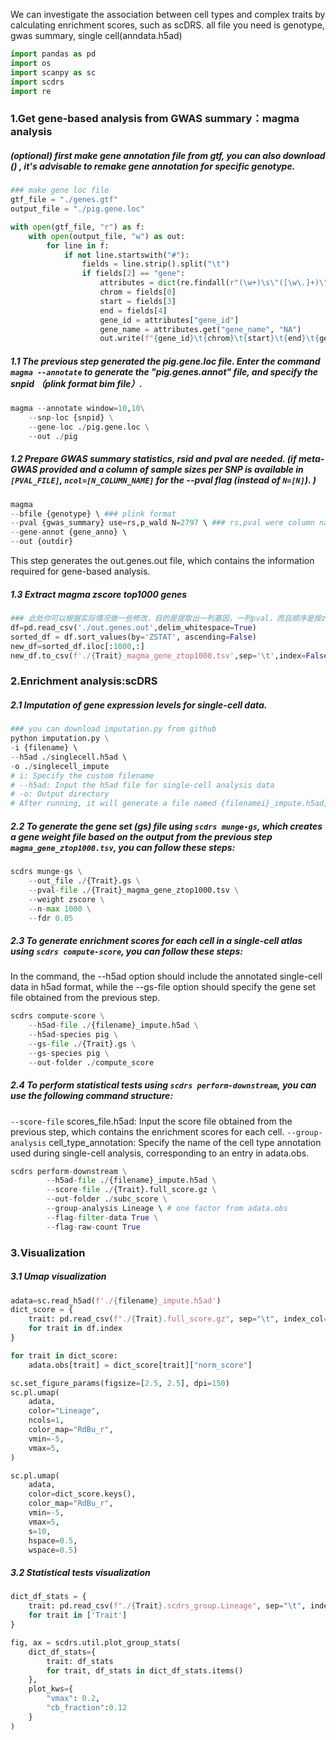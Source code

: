 We can investigate the association between cell types and complex traits by calculating enrichment scores, such as scDRS.
all file you need is genotype, gwas summary, single cell(anndata.h5ad)


```python
import pandas as pd
import os
import scanpy as sc
import scdrs
import re
```

### 1.Get gene-based analysis from GWAS summary：magma analysis

##### (optional) first make gene annotation file from gtf, you can also download () , it's advisable to remake gene annotation for specific genotype. 


```python
### make gene loc file
gtf_file = "./genes.gtf"
output_file = "./pig.gene.loc"

with open(gtf_file, "r") as f:
    with open(output_file, "w") as out:
        for line in f:
            if not line.startswith("#"):
                fields = line.strip().split("\t")
                if fields[2] == "gene":
                    attributes = dict(re.findall(r"(\w+)\s\"([\w\.]+)\";", fields[8]))
                    chrom = fields[0]
                    start = fields[3]
                    end = fields[4]
                    gene_id = attributes["gene_id"]
                    gene_name = attributes.get("gene_name", "NA")
                    out.write(f"{gene_id}\t{chrom}\t{start}\t{end}\t{gene_name}\n")

```

##### 1.1 The previous step generated the pig.gene.loc file. Enter the command `magma --annotate` to generate the "pig.genes.annot" file, and specify the snpid （plink format bim file）.


```python
magma --annotate window=10,10\
    --snp-loc {snpid} \
    --gene-loc ./pig.gene.loc \
    --out ./pig
```

##### 1.2 Prepare GWAS summary statistics, rsid and pval are needed. (if meta-GWAS provided and a column of sample sizes per SNP is available in `[PVAL_FILE]`,  `ncol=[N_COLUMN_NAME]` for the --pval flag (instead of `N=[N]`).  )


```python
magma 
--bfile {genotype} \ ### plink format
--pval {gwas_summary} use=rs,p_wald N=2797 \ ### rs,pval were column names of GWAS summary statistics
--gene-annot {gene_anno} \ 
--out {outdir}
```

This step generates the out.genes.out file, which contains the information required for gene-based analysis.

##### 1.3 Extract magma zscore top1000 genes


```python
### 此处你可以根据实际情况做一些修改，目的是提取出一列基因，一列pval，而且顺序是按zscore排序的前1000个
df=pd.read_csv('./out.genes.out',delim_whitespace=True)
sorted_df = df.sort_values(by='ZSTAT', ascending=False)
new_df=sorted_df.iloc[:1000,:]
new_df.to_csv(f'./{Trait}_magma_gene_ztop1000.tsv',sep='\t',index=False)
```

### 2.Enrichment analysis:scDRS

##### 2.1 Imputation of gene expression levels for single-cell data.


```python
### you can download imputation.py from github
python imputation.py \
-i {filename} \ 
--h5ad ./singlecell.h5ad \ 
-o ./singlecell_impute
# i: Specify the custom filename
# --h5ad: Input the h5ad file for single-cell analysis data
# -o: Output directory
# After running, it will generate a file named {filenamei}_impute.h5ad, which is the h5ad file with imputed expression levels.
```

##### 2.2 To generate the gene set (gs) file using `scdrs munge-gs`, which creates a gene weight file based on the output from the previous step `magma_gene_ztop1000.tsv`, you can follow these steps:


```python
scdrs munge-gs \
    --out_file ./{Trait}.gs \
    --pval-file ./{Trait}_magma_gene_ztop1000.tsv \
    --weight zscore \
    --n-max 1000 \
    --fdr 0.05

```

##### 2.3 To generate enrichment scores for each cell in a single-cell atlas using `scdrs compute-score`, you can follow these steps:

In the command, the --h5ad option should include the annotated single-cell data in h5ad format, while the --gs-file option should specify the gene set file obtained from the previous step. 


```python
scdrs compute-score \
    --h5ad-file ./{filename}_impute.h5ad \
    --h5ad-species pig \
    --gs-file ./{Trait}.gs \
    --gs-species pig \
    --out-folder ./compute_score
```

##### 2.4 To perform statistical tests using `scdrs perform-downstream`, you can use the following command structure:

`--score-file` scores_file.h5ad: Input the score file obtained from the previous step, which contains the enrichment scores for each cell.
`--group-analysis` cell_type_annotation: Specify the name of the cell type annotation used during single-cell analysis, corresponding to an entry in adata.obs.


```python
scdrs perform-downstream \
        --h5ad-file ./{filename}_impute.h5ad \
        --score-file ./{Trait}.full_score.gz \
        --out-folder ./subc_score \
        --group-analysis Lineage \ # one factor from adata.obs
        --flag-filter-data True \
        --flag-raw-count True
```

### 3.Visualization

##### 3.1 Umap visualization


```python
adata=sc.read_h5ad(f'./{filename}_impute.h5ad')
dict_score = {
    trait: pd.read_csv(f"./{Trait}.full_score.gz", sep="\t", index_col=0)
    for trait in df.index
}

for trait in dict_score:
    adata.obs[trait] = dict_score[trait]["norm_score"]

sc.set_figure_params(figsize=[2.5, 2.5], dpi=150)
sc.pl.umap(
    adata,
    color="Lineage",
    ncols=1,
    color_map="RdBu_r",
    vmin=-5,
    vmax=5,
)

sc.pl.umap(
    adata,
    color=dict_score.keys(),
    color_map="RdBu_r",
    vmin=-5,
    vmax=5,
    s=10,
    hspace=0.5,
    wspace=0.5)
```

##### 3.2 Statistical tests visualization


```python
dict_df_stats = {
    trait: pd.read_csv(f"./{Trait}.scdrs_group.Lineage", sep="\t", index_col=0)
    for trait in ['Trait']
}

fig, ax = scdrs.util.plot_group_stats(
    dict_df_stats={
        trait: df_stats
        for trait, df_stats in dict_df_stats.items()
    },
    plot_kws={
        "vmax": 0.2,
        "cb_fraction":0.12
    }
)
```
